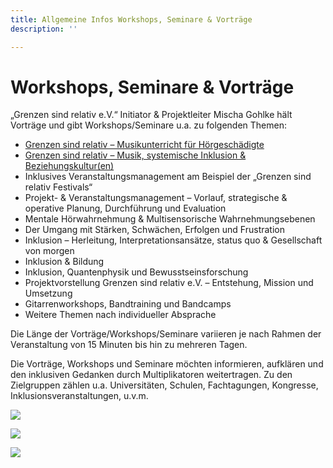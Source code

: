 ```yaml
---
title: Allgemeine Infos Workshops, Seminare & Vorträge
description: ''

---
```

# Workshops, Seminare & Vorträge

„Grenzen sind relativ e.V.“ Initiator & Projektleiter Mischa Gohlke hält Vorträge und gibt Workshops/Seminare u.a. zu folgenden Themen:

* [Grenzen sind relativ – Musikunterricht für Hörgeschädigte](https://www.grenzensindrelativ.de/workshops-seminare-vortraege/exposewochenend-workshop.html)
* [Grenzen sind relativ – Musik, systemische Inklusion & Beziehungskultur(en)](https://www.grenzensindrelativ.de/workshops-seminare-vortraege/ws-grenzen-sind-relativ-musik-systemische-inklusion-beziehungskulturen.html)
* Inklusives Veranstaltungsmanagement am Beispiel der „Grenzen sind relativ Festivals“
* Projekt- & Veranstaltungsmanagement – Vorlauf, strategische & operative Planung, Durchführung und Evaluation
* Mentale Hörwahrnehmung & Multisensorische Wahrnehmungsebenen
* Der Umgang mit Stärken, Schwächen, Erfolgen und Frustration
* Inklusion – Herleitung, Interpretationsansätze, status quo & Gesellschaft von morgen
* Inklusion & Bildung
* Inklusion, Quantenphysik und Bewusstseinsforschung
* Projektvorstellung Grenzen sind relativ e.V. – Entstehung, Mission und Umsetzung
* Gitarrenworkshops, Bandtraining und Bandcamps
* Weitere Themen nach individueller Absprache

Die Länge der Vorträge/Workshops/Seminare variieren je nach Rahmen der Veranstaltung von 15 Minuten bis hin zu mehreren Tagen.

Die Vorträge, Workshops und Seminare möchten informieren, aufklären und den inklusiven Gedanken durch Multiplikatoren weitertragen. Zu den Zielgruppen zählen u.a. Universitäten, Schulen, Fachtagungen, Kongresse, Inklusionsveranstaltungen, u.v.m.

[![](https://www.grenzensindrelativ.de/wp-content/uploads/2014/07/@WE0092-1.jpg)](https://www.grenzensindrelativ.de/wp-content/uploads/2014/07/@WE0092-1.jpg)

[![](https://www.grenzensindrelativ.de/wp-content/uploads/2014/07/uni-n.jpg)](https://www.grenzensindrelativ.de/wp-content/uploads/2014/07/uni-n.jpg)

[![](https://www.grenzensindrelativ.de/wp-content/uploads/2014/07/2014er-Kongress-Hammelburg-Bilder-von-Marcus-1200er-136.jpg)](https://www.grenzensindrelativ.de/wp-content/uploads/2014/07/2014er-Kongress-Hammelburg-Bilder-von-Marcus-1200er-136.jpg)
